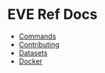 # EVE Ref Docs

* [Commands](commands/index.md)
* [Contributing](contributing/index.md)
* [Datasets](datasets/index.md)
* [Docker](docker.md)
